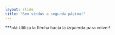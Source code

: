 ```yaml
---
layout: slide
title: "Bem vindos a segunda página!"
---
```

***olá
Utiliza la flecha hacia la izquierda para volver!
